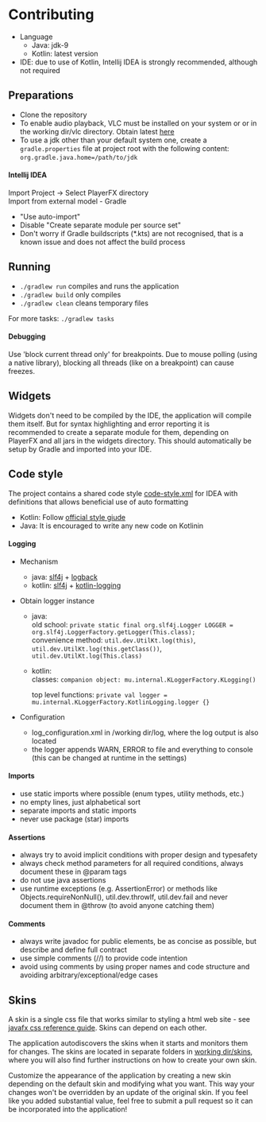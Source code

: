 # Contributing

- Language
  - Java: jdk-9
  - Kotlin: latest version
- IDE: due to use of Kotlin, Intellij IDEA is strongly recommended, although not required

## Preparations

- Clone the repository
- To enable audio playback, VLC must be installed on your system or or in the working dir/vlc directory. Obtain latest [here](https://www.videolan.org/vlc/)
- To use a jdk other than your default system one, create a `gradle.properties` file at project root with the following content: `org.gradle.java.home=/path/to/jdk`

#### Intellij IDEA

Import Project -> Select PlayerFX directory<br>
Import from external model - Gradle 
- "Use auto-import"
- Disable "Create separate module per source set"
- Don't worry if Gradle buildscripts (*.kts) are not recognised, that is a known issue and does not affect the build process

## Running

- `./gradlew run` compiles and runs the application
- `./gradlew build` only compiles
- `./gradlew clean` cleans temporary files

For more tasks: `./gradlew tasks`

#### Debugging

Use 'block current thread only' for breakpoints. 
Due to mouse polling (using a native library), blocking all threads (like on a breakpoint) can cause freezes.

## Widgets

Widgets don't need to be compiled by the IDE, the application will compile them itself. 
But for syntax highlighting and error reporting it is recommended to create a separate module for them, depending on PlayerFX and all jars in the widgets directory. 
This should automatically be setup by Gradle and imported into your IDE.

## Code style

The project contains a shared code style [code-style.xml](code-style.xml) for IDEA with definitions that allows beneficial use of auto formatting
  - Kotlin: Follow [official style giude](https://kotlinlang.org/docs/reference/coding-conventions.html)
  - Java: It is encouraged to write any new code on Kotlinin
      
#### Logging
 - Mechanism
   - java: [slf4j](https://github.com/qos-ch/slf4j) + [logback](https://github.com/qos-ch/logback)
   - kotlin: [slf4j](https://github.com/qos-ch/slf4j) + [kotlin-logging](https://github.com/MicroUtils/kotlin-logging)

 - Obtain logger instance
   - java:<br>
      old school: `private static final org.slf4j.Logger LOGGER = org.slf4j.LoggerFactory.getLogger(This.class);`<br>
      convenience method: `util.dev.UtilKt.log(this)`, `util.dev.UtilKt.log(this.getClass())`, `util.dev.UtilKt.log(This.class)`
   - kotlin:<br>
      classes: `companion object: mu.internal.KLoggerFactory.KLogging()`
      
      top level functions: `private val logger = mu.internal.KLoggerFactory.KotlinLogging.logger {}`
  
 - Configuration
    - log_configuration.xml in /working dir/log, where the log output is also located
    - the logger appends WARN, ERROR to file and everything to console (this can be changed at runtime in the settings)

#### Imports
 - use static imports where possible (enum types, utility methods, etc.)
 - no empty lines, just alphabetical sort
 - separate imports and static imports
 - never use package (star) imports

#### Assertions
 - always try to avoid implicit conditions with proper design and typesafety
 - always check method parameters for all required conditions, always document these in @param tags
 - do not use java assertions
 - use runtime exceptions (e.g. AssertionError) or methods like Objects.requireNonNull(), util.dev.throwIf, util.dev.fail and never document them in @throw (to avoid anyone catching them)

#### Comments
 - always write javadoc for public elements, be as concise as possible, but describe and define full contract
 - use simple comments (//) to provide code intention
 - avoid using comments by using proper names and code structure and avoiding arbitrary/exceptional/edge cases 

## Skins

A skin is a single css file that works similar to styling a html web site - see [javafx css reference guide](http://docs.oracle.com/javafx/2/api/javafx/scene/doc-files/cssref.html). 
Skins can depend on each other.

The application autodiscovers the skins when it starts and monitors them for changes. 
The skins are located in separate folders in [working dir/skins](/working%20dir/skins), where you will also find further instructions on how to create your own skin.

Customize the appearance of the application by creating a new skin depending on the default skin and modifying what you want. 
This way your changes won't be overridden by an update of the original skin. 
If you feel like you added substantial value, feel free to submit a pull request so it can be incorporated into the application!

